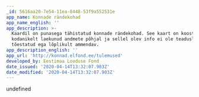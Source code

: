 ```yaml
---
_id: 5616aa20-7e54-11ea-8448-53f9a552531e
app_name: Konnade rändekohad
app_name_english: ''
app_description: >-
  Kaardil on punasega tähistatud konnade rändekohad. See kaart on koostatud
  kodanikelt laekunud andmete põhjal ja sellel olev info ei ole teaduslikult
  tõestatud ega lõplikult ammendav.
app_description_english: ''
app_url: 'http://konnad.elfond.ee/tulemused'
developed_by: Eestimaa Looduse Fond
date_issued: '2020-04-14T13:32:07.903Z'
date_modified: '2020-04-14T13:32:07.903Z'
---
```

undefined
